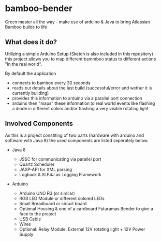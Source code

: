 # bamboo-bender
Green master all the way - make use of arduino &amp; Java to bring Atlassian Bamboo builds to life

## What does it do?
Utilizing a simple Arduino Setup (Sketch is also included in this repository) this project allows you to map different bammboo status to different actions "in the real world". 

By default the application
* connects to bamboo every 30 seconds
* reads out details about the last build (successful/error and wether it is currently building)
* provides this information to arduino via a parallel port connection
* arduino then "maps" these information to real world events like flashing a diode in different colors and/or flashing a very visible rotating light

## Involved Components
As this is a project constiting of two parts (hardware with arduino and software with Java 8) the used components are listed seperately below.

* Java 8
  * JSSC for communicating via parallel port
  * Quartz Scheduler
  * JAXP-API for XML parsing
  * Logback & SLF4J as Logging Framework

* Arduino
  * Arduino UNO R3 (or similar)
  * RGB LED Module or different colored LEDs
  * Small Breadboard or circuit board
  * Optional Housing & one of a cardboard Futuramas Bender to give a face to the project
  * USB Cable 
  * Wires
  * Optional: Relay Module, External 12V rotating light + 12V Power Supply
 
